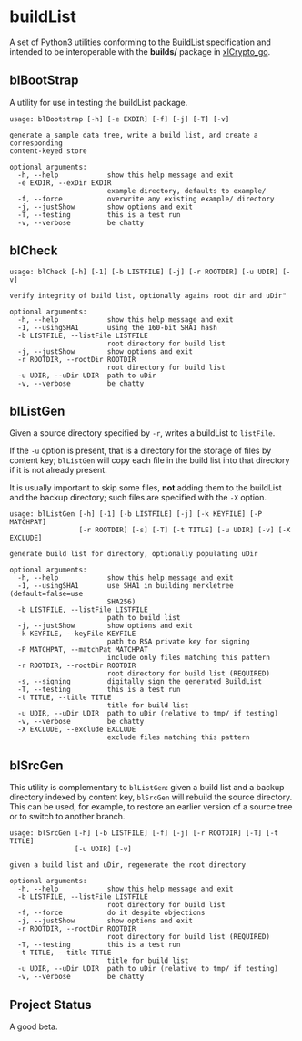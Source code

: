 <h1 class="libTop">buildList</h1>

A set of Python3 utilities conforming to the
[BuildList](https://jddixon.github.io/xlattice/buildList.html)
specification and
intended to be interoperable with the
**builds/** package in
[xlCrypto_go](https://github.com/jddixon/xlCrypto_go).

## blBootStrap

A utility for use in testing the buildList package.

	usage: blBootstrap [-h] [-e EXDIR] [-f] [-j] [-T] [-v]
	
	generate a sample data tree, write a build list, and create a corresponding
	content-keyed store
	
	optional arguments:
	  -h, --help            show this help message and exit
	  -e EXDIR, --exDir EXDIR
	                        example directory, defaults to example/
	  -f, --force           overwrite any existing example/ directory
	  -j, --justShow        show options and exit
	  -T, --testing         this is a test run
	  -v, --verbose         be chatty

## blCheck

	usage: blCheck [-h] [-1] [-b LISTFILE] [-j] [-r ROOTDIR] [-u UDIR] [-v]
	
	verify integrity of build list, optionally agains root dir and uDir"
	
	optional arguments:
	  -h, --help            show this help message and exit
	  -1, --usingSHA1       using the 160-bit SHA1 hash
	  -b LISTFILE, --listFile LISTFILE
	                        root directory for build list
	  -j, --justShow        show options and exit
	  -r ROOTDIR, --rootDir ROOTDIR
	                        root directory for build list
	  -u UDIR, --uDir UDIR  path to uDir
	  -v, --verbose         be chatty

## blListGen

Given a source directory specified by `-r`, writes a buildList to `listFile`.

If the `-u` option is present, that is a directory for the storage of files
by content key; `blListGen` will copy each file in the build list into that
directory if it is not already present.

It is usually important to skip some files, **not** adding them to the
buildList and the backup directory; such files are
specified with the `-X` option.

	usage: blListGen [-h] [-1] [-b LISTFILE] [-j] [-k KEYFILE] [-P MATCHPAT]
	                 [-r ROOTDIR] [-s] [-T] [-t TITLE] [-u UDIR] [-v] [-X EXCLUDE]
	
	generate build list for directory, optionally populating uDir
	
	optional arguments:
	  -h, --help            show this help message and exit
	  -1, --usingSHA1       use SHA1 in building merkletree (default=false=use
	                        SHA256)
	  -b LISTFILE, --listFile LISTFILE
	                        path to build list
	  -j, --justShow        show options and exit
	  -k KEYFILE, --keyFile KEYFILE
	                        path to RSA private key for signing
	  -P MATCHPAT, --matchPat MATCHPAT
	                        include only files matching this pattern
	  -r ROOTDIR, --rootDir ROOTDIR
	                        root directory for build list (REQUIRED)
	  -s, --signing         digitally sign the generated BuildList
	  -T, --testing         this is a test run
	  -t TITLE, --title TITLE
	                        title for build list
	  -u UDIR, --uDir UDIR  path to uDir (relative to tmp/ if testing)
	  -v, --verbose         be chatty
	  -X EXCLUDE, --exclude EXCLUDE
	                        exclude files matching this pattern

## blSrcGen

This utility is complementary to `blListGen`: given a build list and
a backup directory indexed by content key, `blSrcGen` will rebuild the
source directory.  This can be used, for example, to restore an earlier
version of a source tree or to switch to another branch.

	usage: blSrcGen [-h] [-b LISTFILE] [-f] [-j] [-r ROOTDIR] [-T] [-t TITLE]
	                [-u UDIR] [-v]
	
	given a build list and uDir, regenerate the root directory
	
	optional arguments:
	  -h, --help            show this help message and exit
	  -b LISTFILE, --listFile LISTFILE
	                        root directory for build list
	  -f, --force           do it despite objections
	  -j, --justShow        show options and exit
	  -r ROOTDIR, --rootDir ROOTDIR
	                        root directory for build list (REQUIRED)
	  -T, --testing         this is a test run
	  -t TITLE, --title TITLE
	                        title for build list
	  -u UDIR, --uDir UDIR  path to uDir (relative to tmp/ if testing)
	  -v, --verbose         be chatty

## Project Status

A good beta.


